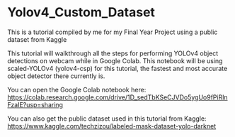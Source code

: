 # Yolov4_Custom_Dataset
This is a tutorial compiled by me for my Final Year Project using a public dataset from Kaggle

This tutorial will walkthrough all the steps for performing YOLOv4 object detections on webcam while in Google Colab.
This notebook will be using scaled-YOLOv4 (yolov4-csp) for this tutorial, the fastest and most accurate object detector there currently is.

You can open the Google Colab notebook here:
https://colab.research.google.com/drive/1D_sedTbKSeCJVDo5ygUo9fPiRlnFzaIE?usp=sharing

You can also get the public dataset used in this tutorial from Kaggle:
https://www.kaggle.com/techzizou/labeled-mask-dataset-yolo-darknet
